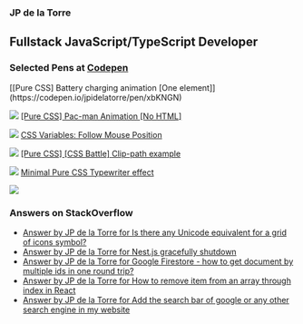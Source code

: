 ### JP de la Torre

## Fullstack JavaScript/TypeScript Developer


### Selected Pens at [Codepen](https://codepen.io/jpidelatorre)

<!-- CODEPEN:START -->[[Pure CSS] Battery charging animation [One element]](https://codepen.io/jpidelatorre/pen/xbKNGN) 

![](https://codepen.io/jpidelatorre/pen/xbKNGN/image/large.png) 
[[Pure CSS] Pac-man Animation [No HTML]](https://codepen.io/jpidelatorre/pen/WEOJMp) 

![](https://codepen.io/jpidelatorre/pen/WEOJMp/image/large.png) 
[CSS  Variables: Follow Mouse Position](https://codepen.io/jpidelatorre/pen/prEgQj) 

![](https://codepen.io/jpidelatorre/pen/prEgQj/image/large.png) 
[[Pure CSS] [CSS Battle] Clip-path example](https://codepen.io/jpidelatorre/pen/oNYYaYR) 

![](https://codepen.io/jpidelatorre/pen/oNYYaYR/image/large.png) 
[Minimal Pure CSS Typewriter effect](https://codepen.io/jpidelatorre/pen/wvdKaQM) 

![](https://codepen.io/jpidelatorre/pen/wvdKaQM/image/large.png) 
<!-- CODEPEN:END -->

### Answers on StackOverflow

<!-- STACKOVERFLOW:START -->
- [Answer by JP de la Torre for Is there any Unicode equivalent for a grid of icons symbol?](https://stackoverflow.com/questions/22289123/is-there-any-unicode-equivalent-for-a-grid-of-icons-symbol/62055578#62055578)
- [Answer by JP de la Torre for Nest.js gracefully shutdown](https://stackoverflow.com/questions/61892684/nest-js-gracefully-shutdown/64428817#64428817)
- [Answer by JP de la Torre for Google Firestore - how to get document by multiple ids in one round trip?](https://stackoverflow.com/questions/46721517/google-firestore-how-to-get-document-by-multiple-ids-in-one-round-trip/50394935#50394935)
- [Answer by JP de la Torre for How to remove item from an array through index in React](https://stackoverflow.com/questions/55972862/how-to-remove-item-from-an-array-through-index-in-react/55973097#55973097)
- [Answer by JP de la Torre for Add the search bar of google or any other search engine in my website](https://stackoverflow.com/questions/51143562/add-the-search-bar-of-google-or-any-other-search-engine-in-my-website/51144671#51144671)<!-- STACKOVERFLOW:END -->

<!-- 
TODO
- Create own workflow actions
  - RSS with extra properties
  - Formatted technologies icons
  - ASCII banners
 -->
